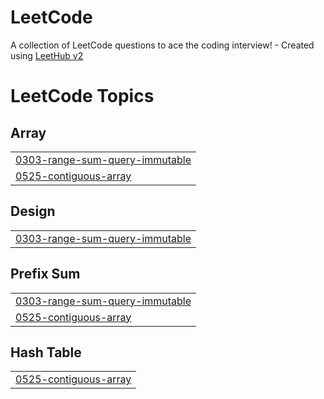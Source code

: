 # LeetCode
A collection of LeetCode questions to ace the coding interview! - Created using [LeetHub v2](https://github.com/arunbhardwaj/LeetHub-2.0)

<!---LeetCode Topics Start-->
# LeetCode Topics
## Array
|  |
| ------- |
| [0303-range-sum-query-immutable](https://github.com/JosselinPerret/LeetCode/tree/master/0303-range-sum-query-immutable) |
| [0525-contiguous-array](https://github.com/JosselinPerret/LeetCode/tree/master/0525-contiguous-array) |
## Design
|  |
| ------- |
| [0303-range-sum-query-immutable](https://github.com/JosselinPerret/LeetCode/tree/master/0303-range-sum-query-immutable) |
## Prefix Sum
|  |
| ------- |
| [0303-range-sum-query-immutable](https://github.com/JosselinPerret/LeetCode/tree/master/0303-range-sum-query-immutable) |
| [0525-contiguous-array](https://github.com/JosselinPerret/LeetCode/tree/master/0525-contiguous-array) |
## Hash Table
|  |
| ------- |
| [0525-contiguous-array](https://github.com/JosselinPerret/LeetCode/tree/master/0525-contiguous-array) |
<!---LeetCode Topics End-->